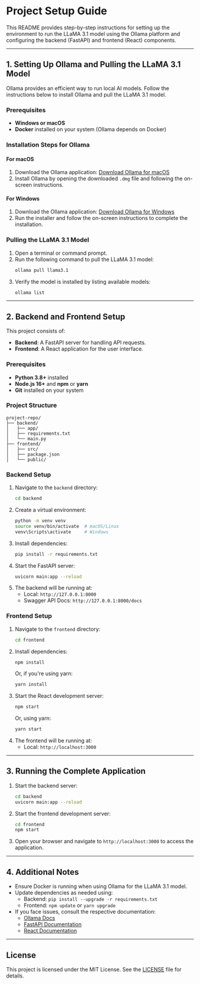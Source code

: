 
# Project Setup Guide

This README provides step-by-step instructions for setting up the environment to run the LLaMA 3.1 model using the Ollama platform and configuring the backend (FastAPI) and frontend (React) components.

---

## 1. Setting Up Ollama and Pulling the LLaMA 3.1 Model

Ollama provides an efficient way to run local AI models. Follow the instructions below to install Ollama and pull the LLaMA 3.1 model.

### Prerequisites
- **Windows or macOS**
- **Docker** installed on your system (Ollama depends on Docker)

### Installation Steps for Ollama
#### For macOS
1. Download the Ollama application:
   [Download Ollama for macOS](https://ollama.ai/download/macos)
2. Install Ollama by opening the downloaded `.dmg` file and following the on-screen instructions.

#### For Windows
1. Download the Ollama application:
   [Download Ollama for Windows](https://ollama.ai/download/windows)
2. Run the installer and follow the on-screen instructions to complete the installation.

### Pulling the LLaMA 3.1 Model
1. Open a terminal or command prompt.
2. Run the following command to pull the LLaMA 3.1 model:
   ```bash
   ollama pull llama3.1
   ```
3. Verify the model is installed by listing available models:
   ```bash
   ollama list
   ```

---

## 2. Backend and Frontend Setup

This project consists of:
- **Backend**: A FastAPI server for handling API requests.
- **Frontend**: A React application for the user interface.

### Prerequisites
- **Python 3.8+** installed
- **Node.js 16+** and **npm** or **yarn**
- **Git** installed on your system

### Project Structure
```plaintext
project-repo/
├── backend/
│   ├── app/
│   ├── requirements.txt
│   └── main.py
├── frontend/
│   ├── src/
│   ├── package.json
│   └── public/
```

### Backend Setup
1. Navigate to the `backend` directory:
   ```bash
   cd backend
   ```
2. Create a virtual environment:
   ```bash
   python -m venv venv
   source venv/bin/activate  # macOS/Linux
   venv\Scripts\activate     # Windows
   ```
3. Install dependencies:
   ```bash
   pip install -r requirements.txt
   ```
4. Start the FastAPI server:
   ```bash
   uvicorn main:app --reload
   ```
5. The backend will be running at:
   - Local: `http://127.0.0.1:8000`
   - Swagger API Docs: `http://127.0.0.1:8000/docs`

### Frontend Setup
1. Navigate to the `frontend` directory:
   ```bash
   cd frontend
   ```
2. Install dependencies:
   ```bash
   npm install
   ```
   Or, if you're using yarn:
   ```bash
   yarn install
   ```
3. Start the React development server:
   ```bash
   npm start
   ```
   Or, using yarn:
   ```bash
   yarn start
   ```
4. The frontend will be running at:
   - Local: `http://localhost:3000`

---

## 3. Running the Complete Application

1. Start the backend server:
   ```bash
   cd backend
   uvicorn main:app --reload
   ```
2. Start the frontend development server:
   ```bash
   cd frontend
   npm start
   ```
3. Open your browser and navigate to `http://localhost:3000` to access the application.

---

## 4. Additional Notes

- Ensure Docker is running when using Ollama for the LLaMA 3.1 model.
- Update dependencies as needed using:
  - Backend: `pip install --upgrade -r requirements.txt`
  - Frontend: `npm update` or `yarn upgrade`
- If you face issues, consult the respective documentation:
  - [Ollama Docs](https://ollama.ai/docs)
  - [FastAPI Documentation](https://fastapi.tiangolo.com/)
  - [React Documentation](https://reactjs.org/docs/getting-started.html)

---

## License

This project is licensed under the MIT License. See the [LICENSE](LICENSE) file for details.
